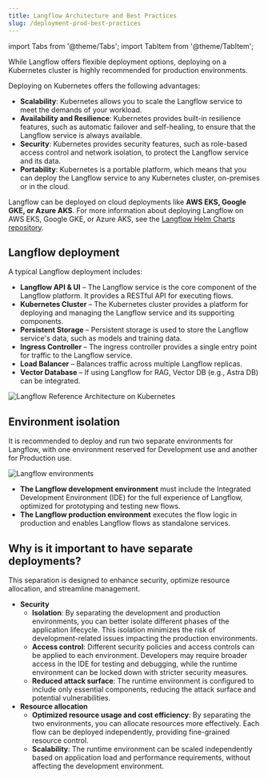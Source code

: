 ```yaml
---
title: Langflow Architecture and Best Practices
slug: /deployment-prod-best-practices
---
```


import Tabs from '@theme/Tabs';
import TabItem from '@theme/TabItem';

While Langflow offers flexible deployment options, deploying on a Kubernetes cluster is highly recommended for production environments.

Deploying on Kubernetes offers the following advantages:

* **Scalability**: Kubernetes allows you to scale the Langflow service to meet the demands of your workload.
* **Availability and Resilience**: Kubernetes provides built-in resilience features, such as automatic failover and self-healing, to ensure that the Langflow service is always available.
* **Security**: Kubernetes provides security features, such as role-based access control and network isolation, to protect the Langflow service and its data.
* **Portability**: Kubernetes is a portable platform, which means that you can deploy the Langflow service to any Kubernetes cluster, on-premises or in the cloud.

Langflow can be deployed on cloud deployments like **AWS EKS, Google GKE, or Azure AKS**. For more information about deploying Langflow on AWS EKS, Google GKE, or Azure AKS, see the [Langflow Helm Charts repository](https://github.com/langflow-ai/langflow-helm-charts).

## Langflow deployment

A typical Langflow deployment includes:

* **Langflow API & UI** – The Langflow service is the core component of the Langflow platform. It provides a RESTful API for executing flows.
* **Kubernetes Cluster** – The Kubernetes cluster provides a platform for deploying and managing the Langflow service and its supporting components.
* **Persistent Storage** – Persistent storage is used to store the Langflow service's data, such as models and training data.
* **Ingress Controller** – The ingress controller provides a single entry point for traffic to the Langflow service.
* **Load Balancer** – Balances traffic across multiple Langflow replicas.
* **Vector Database** – If using Langflow for RAG, Vector DB (e.g., Astra DB) can be integrated.

![Langflow Reference Architecture on Kubernetes](/img/langflow-reference-architecture.png)

## Environment isolation

It is recommended to deploy and run two separate environments for Langflow, with one environment reserved for Development use and another for Production use.


![Langflow environments](/img/langflow-env.png)

* **The Langflow development environment** must include the Integrated Development Environment (IDE) for the full experience of Langflow, optimized for prototyping and testing new flows.
* **The Langflow production environment** executes the flow logic in production and enables Langflow flows as standalone services.

## Why is it important to have separate deployments?

This separation is designed to enhance security, optimize resource allocation, and streamline management.

* **Security**
  * **Isolation**: By separating the development and production environments, you can better isolate different phases of the application lifecycle. This isolation minimizes the risk of development-related issues impacting the production environments.
  * **Access control**: Different security policies and access controls can be applied to each environment. Developers may require broader access in the IDE for testing and debugging, while the runtime environment can be locked down with stricter security measures.
  * **Reduced attack surface**: The runtime environment is configured to include only essential components, reducing the attack surface and potential vulnerabilities.
* **Resource allocation**
  * **Optimized resource usage and cost efficiency**: By separating the two environments, you can allocate resources more effectively. Each flow can be deployed independently, providing fine-grained resource control.
  * **Scalability**: The runtime environment can be scaled independently based on application load and performance requirements, without affecting the development environment.


